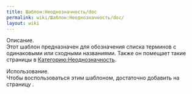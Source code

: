 ```yaml
---
title: Шаблон:Неоднозначность/doc
permalink: wiki/Шаблон:Неоднозначность/doc/
layout: wiki
---
```


Описание.  
Этот шаблон предназначен для обозначения списка терминов с одинаковыми
или сходными названиями. Также он помещает такие страницы в
[Категорию:Неоднозначность](:Категория:Неоднозначность "wikilink").

Использование.  
Чтобы воспользоваться этим шаблоном, достаточно добавить на страницу .

<includeonly>[](Категория:Административные_шаблоны "wikilink")</includeonly><noinclude>[](Категория:Документация_шаблонов "wikilink")</noinclude>
